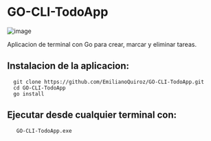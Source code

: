 # GO-CLI-TodoApp

![image](https://user-images.githubusercontent.com/78452543/227095888-031874ec-fb37-43e6-9222-639be461ac80.png)

Aplicacion de terminal con Go para crear, marcar y eliminar tareas.

## Instalacion de la aplicacion:

      git clone https://github.com/EmilianoQuiroz/GO-CLI-TodoApp.git
      cd GO-CLI-TodoApp
      go install
 
 ## Ejecutar desde cualquier terminal con: 
 
       GO-CLI-TodoApp.exe

